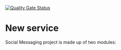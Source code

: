 [![Quality Gate Status](https://sonarcloud.io/api/project_badges/measure?project=smzeballos_new-service&metric=alert_status)](https://sonarcloud.io/dashboard?id=smzeballos_new-service)
# New service


Social Messaging project is made up of two modules:

